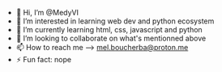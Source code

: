 - 👋 Hi, I’m @MedyVI
- 👀 I’m interested in learning web dev and python ecosystem
- 🌱 I’m currently learning html, css, javascript and python
- 💞️ I’m looking to collaborate on what's mentionned above
- 📫 How to reach me --> mel.boucherba@proton.me
- ⚡ Fun fact: nope

<!---
MedyVI/MedyVI is a ✨ special ✨ repository because its `README.md` (this file) appears on your GitHub profile.
You can click the Preview link to take a look at your changes.
--->
